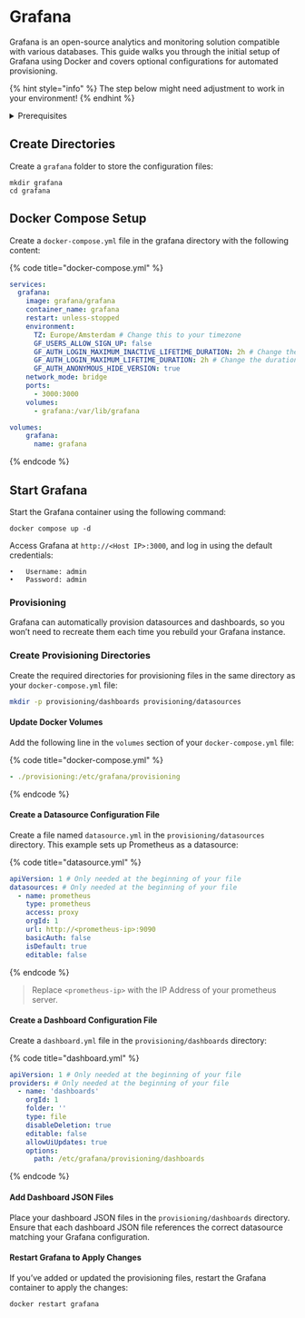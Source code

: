 # Grafana

Grafana is an open-source analytics and monitoring solution compatible with various databases. This guide walks you through the initial setup of Grafana using Docker and covers optional configurations for automated provisioning.

{% hint style="info" %}
The step below might need adjustment to work in your environment!
{% endhint %}

<details>

<summary>Prerequisites</summary>

* Docker installed on your server

</details>

## Create Directories

Create a `grafana` folder to store the configuration files:

```shell
mkdir grafana
cd grafana
```

## Docker Compose Setup

Create a `docker-compose.yml` file in the grafana directory with the following content:

{% code title="docker-compose.yml" %}
```yaml
services:
  grafana:
    image: grafana/grafana
    container_name: grafana
    restart: unless-stopped
    environment:
      TZ: Europe/Amsterdam # Change this to your timezone
      GF_USERS_ALLOW_SIGN_UP: false
      GF_AUTH_LOGIN_MAXIMUM_INACTIVE_LIFETIME_DURATION: 2h # Change the duration to your liking
      GF_AUTH_LOGIN_MAXIMUM_LIFETIME_DURATION: 2h # Change the duration to your liking
      GF_AUTH_ANONYMOUS_HIDE_VERSION: true
    network_mode: bridge
    ports:
      - 3000:3000
    volumes:
      - grafana:/var/lib/grafana

volumes:
    grafana:
      name: grafana

```
{% endcode %}

## Start Grafana

Start the Grafana container using the following command:

```shellell
docker compose up -d
```
Access Grafana at `http://<Host IP>:3000`, and log in using the default credentials:

	•	Username: admin
	•	Password: admin


### Provisioning

Grafana can automatically provision datasources and dashboards, so you won’t need to recreate them each time you rebuild your Grafana instance.

### Create Provisioning Directories

Create the required directories for provisioning files in the same directory as your `docker-compose.yml` file:

```bash
mkdir -p provisioning/dashboards provisioning/datasources
```

#### Update Docker Volumes

Add the following line in the `volumes` section of your `docker-compose.yml` file:

{% code title="docker-compose.yml" %}
```yaml
- ./provisioning:/etc/grafana/provisioning
```
{% endcode %}

#### Create a Datasource Configuration File

Create a file named `datasource.yml` in the `provisioning/datasources` directory. This example sets up Prometheus as a datasource:

{% code title="datasource.yml" %}
```yaml
apiVersion: 1 # Only needed at the beginning of your file
datasources: # Only needed at the beginning of your file
  - name: prometheus
    type: prometheus
    access: proxy
    orgId: 1
    url: http://<prometheus-ip>:9090
    basicAuth: false
    isDefault: true
    editable: false
```
{% endcode %}

> Replace `<prometheus-ip>` with the IP Address of your prometheus server.

#### Create a Dashboard Configuration File

Create a `dashboard.yml` file in the `provisioning/dashboards` directory:

{% code title="dashboard.yml" %}
```yaml
apiVersion: 1 # Only needed at the beginning of your file
providers: # Only needed at the beginning of your file
  - name: 'dashboards'
    orgId: 1
    folder: ''
    type: file
    disableDeletion: true
    editable: false
    allowUiUpdates: true
    options:
      path: /etc/grafana/provisioning/dashboards
```
{% endcode %}

#### Add Dashboard JSON Files

Place your dashboard JSON files in the `provisioning/dashboards` directory. Ensure that each dashboard JSON file references the correct datasource matching your Grafana configuration.

#### Restart Grafana to Apply Changes

If you’ve added or updated the provisioning files, restart the Grafana container to apply the changes:

```
docker restart grafana
```